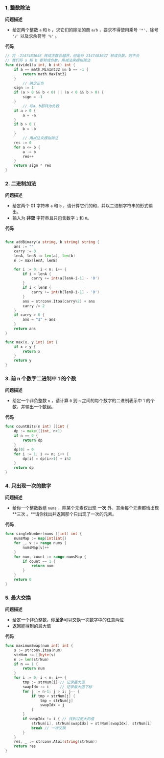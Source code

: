 ### 1. 整数除法

**问题描述**

- 给定两个整数 `a` 和 `b` ，求它们的除法的商 `a/b` ，要求不得使用乘号 `'*'`、除号 `'/'` 以及求余符号 `'%'` 。

**代码**

```go
// 将 -2147483648 转成正数会越界，但是将 2147483647 转成负数，则不会
// 我们将 a 和 b 都转成负数，用减法来模拟除法
func divide1(a int, b int) int {
    if a == math.MinInt32 && b == -1 {
        return math.MaxInt32
    }
		// 确定正负
    sign := 1
    if (a > 0 && b < 0) || (a < 0 && b > 0) {
        sign = -1
    }
		// 将a、b都转为负数
    if a > 0 {
        a = -a
    }
    if b > 0 {
        b = -b
    }
		// 用减法来模拟除法
    res := 0
    for a <= b {
        a -= b
        res++
    }
    return sign * res
}
```

### 2. 二进制加法

**问题描述**

- 给定两个 01 字符串 `a` 和 `b` ，请计算它们的和，并以二进制字符串的形式输出。
- 输入为 **非空** 字符串且只包含数字 `1` 和 `0`。

**代码**

```go

func addBinary(a string, b string) string {
    ans := ""
    carry := 0
    lenA, lenB := len(a), len(b)
    n := max(lenA, lenB)

    for i := 0; i < n; i++ {
        if i < lenA {
            carry += int(a[lenA-i-1] - '0')
        }
        if i < lenB {
            carry += int(b[lenB-i-1] - '0')
        }
        ans = strconv.Itoa(carry%2) + ans
        carry /= 2
    }
    if carry > 0 {
        ans = "1" + ans
    }
    return ans
}

func max(x, y int) int {
    if x > y {
        return x
    }
    return y
}
```

### 3. 前 n 个数字二进制中 1 的个数

**问题描述**

- 给定一个非负整数 `n` ，请计算 `0` 到 `n` 之间的每个数字的二进制表示中 1 的个数，并输出一个数组。

**代码**

```go
func countBits(n int) []int {
    dp := make([]int, n+1)
    if n == 0 {
        return dp
    }
    dp[0] = 0
    for i := 1; i <= n; i++ {
        dp[i] = dp[i>>1] + i%2
    }
    return dp
}
```

### 4. 只出现一次的数字

**问题描述**

- 给你一个整数数组 `nums` ，除某个元素仅出现 **一次** 外，其余每个元素都恰出现 **三次 。**请你找出并返回那个只出现了一次的元素。

**代码**

```go
func singleNumber(nums []int) int {
    numsMap := map[int]int{}
    for _, v := range nums {
        numsMap[v]++
    }
    for num, count := range numsMap {
        if count == 1 {
            return num
        }
    }
    return 0
}
```

### 5. 最大交换



**问题描述**

- 给定一个非负整数，你**至多**可以交换一次数字中的任意两位
- 返回能得到的最大值

**代码**

```go
func maximumSwap(num int) int {
	s := strconv.Itoa(num)
	strNum := []byte(s)
	n := len(strNum)
	if n == 1 {
		return num
	}
	for i := 0; i < n; i++ {
		tmp := strNum[i] // 记录最大值
		swapIdx := i     // 记录最大值下标
		for j := n-1; j > i; j-- {
			if tmp < strNum[j] {
				tmp = strNum[j]
				swapIdx = j
			}
		}
		if swapIdx != i { // 找到过更大的值
			strNum[i], strNum[swapIdx] = strNum[swapIdx], strNum[i]
			break // 一次交换
		}
	}
	res, _ := strconv.Atoi(string(strNum))
	return res
}
```

